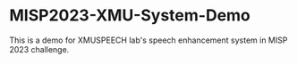 # MISP2023-XMU-System-Demo
This is a demo for XMUSPEECH lab's speech enhancement system in MISP 2023 challenge.
